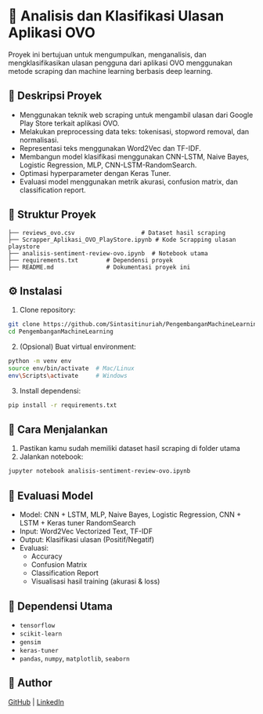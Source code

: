 # 📱 Analisis dan Klasifikasi Ulasan Aplikasi OVO

Proyek ini bertujuan untuk mengumpulkan, menganalisis, dan mengklasifikasikan ulasan pengguna dari aplikasi OVO menggunakan metode scraping dan machine learning berbasis deep learning.

## 📌 Deskripsi Proyek

- Menggunakan teknik web scraping untuk mengambil ulasan dari Google Play Store terkait aplikasi OVO.
- Melakukan preprocessing data teks: tokenisasi, stopword removal, dan normalisasi.
- Representasi teks menggunakan Word2Vec dan TF-IDF.
- Membangun model klasifikasi menggunakan CNN-LSTM, Naive Bayes, Logistic Regression, MLP, CNN-LSTM-RandomSearch.
- Optimasi hyperparameter dengan Keras Tuner.
- Evaluasi model menggunakan metrik akurasi, confusion matrix, dan classification report.

## 📁 Struktur Proyek

```
├── reviews_ovo.csv                   # Dataset hasil scraping
├── Scrapper_Aplikasi_OVO_PlayStore.ipynb # Kode Scrapping ulasan playstore 
├── analisis-sentiment-review-ovo.ipynb  # Notebook utama
├── requirements.txt        # Dependensi proyek
├── README.md               # Dokumentasi proyek ini
```

## ⚙️ Instalasi

1. Clone repository:
```bash
git clone https://github.com/Sintasitinuriah/PengembanganMachineLearning.git
cd PengembanganMachineLearning
```

2. (Opsional) Buat virtual environment:
```bash
python -m venv env
source env/bin/activate  # Mac/Linux
env\Scripts\activate     # Windows
```

3. Install dependensi:
```bash
pip install -r requirements.txt
```

## 🚀 Cara Menjalankan

1. Pastikan kamu sudah memiliki dataset hasil scraping di folder utama
2. Jalankan notebook:
```bash
jupyter notebook analisis-sentiment-review-ovo.ipynb
```

## 🧪 Evaluasi Model

- Model: CNN + LSTM, MLP, Naive Bayes, Logistic Regression, CNN + LSTM + Keras tuner RandomSearch
- Input: Word2Vec Vectorized Text, TF-IDF
- Output: Klasifikasi ulasan (Positif/Negatif)
- Evaluasi:
  - Accuracy
  - Confusion Matrix
  - Classification Report
  - Visualisasi hasil training (akurasi & loss)

## 🔧 Dependensi Utama

- `tensorflow`
- `scikit-learn`
- `gensim`
- `keras-tuner`
- `pandas`, `numpy`, `matplotlib`, `seaborn`

## 👤 Author
  
[GitHub](https://github.com/Sintasitinuriah) | [LinkedIn](https://www.linkedin.com/in/sinta-siti-nuriah/)
